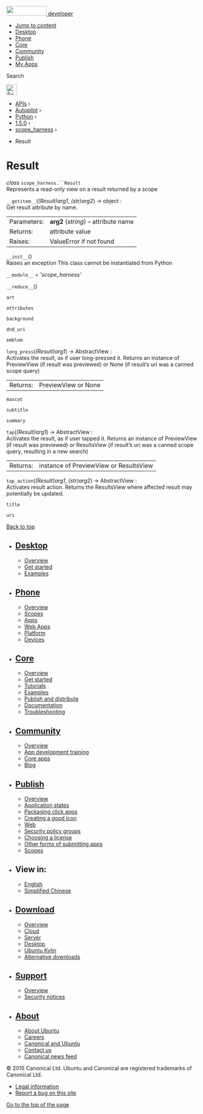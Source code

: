 <a href="https://developer.ubuntu.com/" class="logo-ubuntu"><img src="https://developer.ubuntu.com/assets/sites/ubuntu/latest/u/img/logos/logo-ubuntu-orange.svg" width="106" height="25" /> <span>developer</span></a>

-   [Jump to content](index.html#main-content)
-   [Desktop](https://developer.ubuntu.com/en/desktop/)
-   [Phone](https://developer.ubuntu.com/en/phone/)
-   [Core](https://developer.ubuntu.com/core)
-   [Community](https://developer.ubuntu.com/en/community/)
-   [Publish](https://developer.ubuntu.com/en/publish/)
-   [My Apps](https://myapps.developer.ubuntu.com/)

Search

<img src="https://developer.ubuntu.com/assets/sites/ubuntu/latest/u/img/search-white.svg" alt="Search" height="28" />

-   [APIs](../../../../index.html) ›
-   [Autopilot](../../../index.html) ›
-   [Python](../../index.html) ›
-   [1.5.0](../index.html) ›
-   [scope\_harness](../scope_harness/index.html) ›

<!-- -->

-   Result

Result
======

 *class* `scope_harness.``Result`<a href="index.html#scope_harness.Result" class="headerlink" title="Permalink to this definition"></a>  
Represents a read-only view on a result returned by a scope

 `__getitem__`(*(Result)arg1*, *(str)arg2*) → object :<a href="index.html#scope_harness.Result.__getitem__" class="headerlink" title="Permalink to this definition"></a>  
Get result attribute by name.

|             |                                      |
|-------------|--------------------------------------|
| Parameters: | **arg2** (*string*) – attribute name |
| Returns:    | attribute value                      |
| Raises:     | ValueError if not found              |

 `__init__`()<a href="index.html#scope_harness.Result.__init__" class="headerlink" title="Permalink to this definition"></a>  
Raises an exception This class cannot be instantiated from Python

 `__module__` *= 'scope\_harness'*<a href="index.html#scope_harness.Result.__module__" class="headerlink" title="Permalink to this definition"></a>  

 `__reduce__`()<a href="index.html#scope_harness.Result.__reduce__" class="headerlink" title="Permalink to this definition"></a>  

 `art`<a href="index.html#scope_harness.Result.art" class="headerlink" title="Permalink to this definition"></a>  

 `attributes`<a href="index.html#scope_harness.Result.attributes" class="headerlink" title="Permalink to this definition"></a>  

 `background`<a href="index.html#scope_harness.Result.background" class="headerlink" title="Permalink to this definition"></a>  

 `dnd_uri`<a href="index.html#scope_harness.Result.dnd_uri" class="headerlink" title="Permalink to this definition"></a>  

 `emblem`<a href="index.html#scope_harness.Result.emblem" class="headerlink" title="Permalink to this definition"></a>  

 `long_press`(*(Result)arg1*) → AbstractView :<a href="index.html#scope_harness.Result.long_press" class="headerlink" title="Permalink to this definition"></a>  
Activates the result, as if user long-pressed it. Returns an instance of PreviewView (if result was previewed) or None (if result’s uri was a canned scope query)

|          |                     |
|----------|---------------------|
| Returns: | PreviewView or None |

 `mascot`<a href="index.html#scope_harness.Result.mascot" class="headerlink" title="Permalink to this definition"></a>  

 `subtitle`<a href="index.html#scope_harness.Result.subtitle" class="headerlink" title="Permalink to this definition"></a>  

 `summary`<a href="index.html#scope_harness.Result.summary" class="headerlink" title="Permalink to this definition"></a>  

 `tap`(*(Result)arg1*) → AbstractView :<a href="index.html#scope_harness.Result.tap" class="headerlink" title="Permalink to this definition"></a>  
Activates the result, as if user tapped it. Returns an instance of PreviewView (if result was previewed) or ResultsView (if result’s uri was a canned scope query, resulting in a new search)

|          |                                        |
|----------|----------------------------------------|
| Returns: | instance of PreviewView or ResultsView |

 `tap_action`(*(Result)arg1*, *(str)arg2*) → AbstractView :<a href="index.html#scope_harness.Result.tap_action" class="headerlink" title="Permalink to this definition"></a>  
Activates result action. Returns the ResultsView where affected result may potentially be updated.

 `title`<a href="index.html#scope_harness.Result.title" class="headerlink" title="Permalink to this definition"></a>  

 `uri`<a href="index.html#scope_harness.Result.uri" class="headerlink" title="Permalink to this definition"></a>  

[Back to top](index.html#)

-   [Desktop](https://developer.ubuntu.com/en/desktop/)
    ---------------------------------------------------

    -   [Overview](https://developer.ubuntu.com/en/desktop/)
    -   [Get started](http://snapcraft.io/?utm_source=developer.ubuntu.com&utm_medium=devportal&utm_term=snaps%20snapcraft%20desktop&utm_content=menu&utm_campaign=duc_snappers)
    -   [Examples](https://github.com/ubuntu/snappy-playpen)

-   [Phone](https://developer.ubuntu.com/en/phone/)
    -----------------------------------------------

    -   [Overview](https://developer.ubuntu.com/en/phone/)
    -   [Scopes](https://developer.ubuntu.com/en/phone/scopes/)
    -   [Apps](https://developer.ubuntu.com/en/phone/apps/)
    -   [Web Apps](https://developer.ubuntu.com/en/phone/web/)
    -   [Platform](https://developer.ubuntu.com/en/phone/platform/)
    -   [Devices](https://developer.ubuntu.com/en/phone/devices/)

-   [Core](https://developer.ubuntu.com/core)
    -----------------------------------------

    -   [Overview](https://developer.ubuntu.com/core)
    -   [Get started](https://developer.ubuntu.com/core/get-started)
    -   [Tutorials](https://developer.ubuntu.com/core/tutorials)
    -   [Examples](https://developer.ubuntu.com/core/examples)
    -   [Publish and distribute](https://developer.ubuntu.com/core/publish-and-distribute)
    -   [Documentation](https://developer.ubuntu.com/core/documentation)
    -   [Troubleshooting](https://developer.ubuntu.com/core/troubleshooting)

-   [Community](https://developer.ubuntu.com/en/community/)
    -------------------------------------------------------

    -   [Overview](https://developer.ubuntu.com/en/community/)
    -   [App development training](https://developer.ubuntu.com/en/community/training/)
    -   [Core apps](https://developer.ubuntu.com/en/community/core-apps/)
    -   [Blog](https://developer.ubuntu.com/en/community/blog/)

-   [Publish](https://developer.ubuntu.com/en/publish/)
    ---------------------------------------------------

    -   [Overview](https://developer.ubuntu.com/en/publish/)
    -   [Application states](https://developer.ubuntu.com/en/publish/application-states/)
    -   [Packaging click apps](https://developer.ubuntu.com/en/publish/packaging-click-apps/)
    -   [Creating a good icon](https://developer.ubuntu.com/en/publish/creating-a-good-icon/)
    -   [Web](https://developer.ubuntu.com/en/publish/web/)
    -   [Security policy groups](https://developer.ubuntu.com/en/publish/security-policy-groups/)
    -   [Choosing a license](https://developer.ubuntu.com/en/publish/choosing-a-license/)
    -   [Other forms of submitting apps](https://developer.ubuntu.com/en/publish/other-forms-of-submitting-apps/)
    -   [Scopes](https://developer.ubuntu.com/en/publish/scopes/)

-   View in:
    --------

    -   [English](index.html "Change to language: English")
    -   [Simplified Chinese](index.html "Change to language: Simplified Chinese")

-   [Download](http://ubuntu.com/download/)
    ---------------------------------------

    -   [Overview](http://ubuntu.com/download)
    -   [Cloud](http://ubuntu.com/download/cloud)
    -   [Server](http://ubuntu.com/download/server)
    -   [Desktop](http://ubuntu.com/download/desktop)
    -   [Ubuntu Kylin](http://ubuntu.com/download/ubuntu-kylin)
    -   [Alternative downloads](http://ubuntu.com/download/alternative-downloads)

-   [Support](http://ubuntu.com/support/)
    -------------------------------------

    -   [Overview](http://ubuntu.com/support)
    -   [Security notices](http://www.ubuntu.com/usn/)

-   [About](http://ubuntu.com/about/)
    ---------------------------------

    -   [About Ubuntu](http://ubuntu.com/about/about-ubuntu)
    -   [Careers](http://www.canonical.com/careers)
    -   [Canonical and Ubuntu](http://ubuntu.com/about/canonical-and-ubuntu)
    -   [Contact us](http://ubuntu.com/about/contact-us)
    -   [Canonical news feed](http://insights.ubuntu.com/feed/)

© 2015 Canonical Ltd. Ubuntu and Canonical are registered trademarks of Canonical Ltd.

-   [Legal information](http://www.ubuntu.com/legal)
-   [Report a bug on this site](https://bugs.launchpad.net/developer-ubuntu-com/)

<span class="accessibility-aid">[Go to the top of the page](index.html#)</span>

